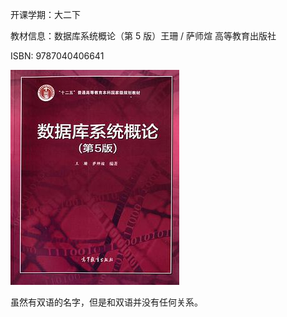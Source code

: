 开课学期：大二下

教材信息：数据库系统概论（第 5 版）王珊 / 萨师煊 高等教育出版社

ISBN: 9787040406641

![](cover.jpg)

虽然有双语的名字，但是和双语并没有任何关系。
